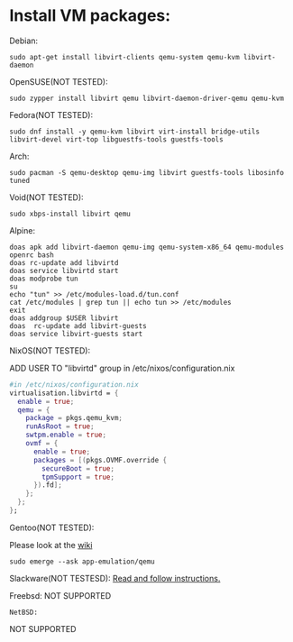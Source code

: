 # Install VM packages:

Debian: 
```
sudo apt-get install libvirt-clients qemu-system qemu-kvm libvirt-daemon 
```
OpenSUSE(NOT TESTED):
```
sudo zypper install libvirt qemu libvirt-daemon-driver-qemu qemu-kvm
```
Fedora(NOT TESTED):
```
sudo dnf install -y qemu-kvm libvirt virt-install bridge-utils libvirt-devel virt-top libguestfs-tools guestfs-tools
```
Arch:
```
sudo pacman -S qemu-desktop qemu-img libvirt guestfs-tools libosinfo tuned
```
Void(NOT TESTED):
```
sudo xbps-install libvirt qemu
```
Alpine:
```
doas apk add libvirt-daemon qemu-img qemu-system-x86_64 qemu-modules openrc bash
doas rc-update add libvirtd
doas service libvirtd start
doas modprobe tun
su
echo "tun" >> /etc/modules-load.d/tun.conf
cat /etc/modules | grep tun || echo tun >> /etc/modules
exit
doas addgroup $USER libvirt
doas  rc-update add libvirt-guests
doas service libvirt-guests start
```
NixOS(NOT TESTED):

ADD USER TO "libvirtd" group in /etc/nixos/configuration.nix
```nix
#in /etc/nixos/configuration.nix
virtualisation.libvirtd = {
  enable = true;
  qemu = {
    package = pkgs.qemu_kvm;
    runAsRoot = true;
    swtpm.enable = true;
    ovmf = {
      enable = true;
      packages = [(pkgs.OVMF.override {
        secureBoot = true;
        tpmSupport = true;
      }).fd];
    };
  };
};
```
Gentoo(NOT TESTED):

Please look at the [wiki](https://wiki.gentoo.org/wiki/QEMU)
```
sudo emerge --ask app-emulation/qemu
```
Slackware(NOT TESTESD):
[Read and follow instructions.](https://docs.slackware.com/howtos:general_admin:kvm_libvirt)

Freebsd:
NOT SUPPORTED
```
NetBSD:
```
NOT SUPPORTED
```
